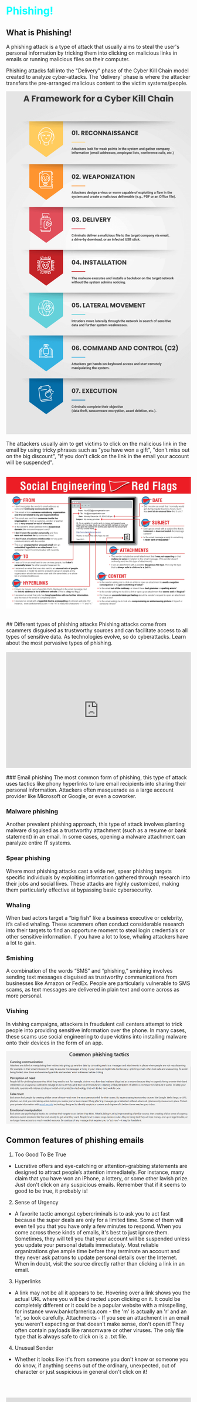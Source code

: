 ```yaml
---
layout: post
author: sujay adkesar
tags: [phishing, social-engineering]
---
```

<br>
<div class="eleven">
  <h1 style="color:cyan;">Phishing!</h1>
</div>

## What is Phishing!
A phishing attack is a type of attack that usually aims to steal the user's personal information by tricking them into clicking on malicious links in emails or running malicious files on their computer.

Phishing attacks fall into the "Delivery" phase of the Cyber Kill Chain model created to analyze cyber-attacks. The 'delivery' phase is where the attacker transfers the pre-arranged malicious content to the victim systems/people.

![image-source: phoenixnap](images/cyber-kill-chain-model.png)

The attackers usually aim to get victims to click on the malicious link in the email by using tricky phrases such as "you have won a gift", "don't miss out on the big discount", "if you don't click on the link in the email your account will be suspended".
<br><br>

![img-src: knowb4](images/file-26212286-jpg.jpg)

<br>
## Different types of phishing attacks
Phishing attacks come from scammers disguised as trustworthy sources and can facilitate access to all types of sensitive data. As technologies evolve, so do cyberattacks. Learn about the most pervasive types of phishing.
<br><br>

<div style="display: flex; justify-content: center;">
<iframe width="560" height="315" src="https://www.youtube.com/embed/BEHl2lAuWCk?si=Np45vZ_-bF36Op9_" title="YouTube video player" frameborder="0" allow="accelerometer; autoplay; clipboard-write; encrypted-media; gyroscope; picture-in-picture; web-share" referrerpolicy="strict-origin-when-cross-origin" allowfullscreen></iframe>
</div>

<br>
### Email phishing
The most common form of phishing, this type of attack uses tactics like phony hyperlinks to lure email recipients into sharing their personal information. Attackers often masquerade as a large account provider like Microsoft or Google, or even a coworker.

### Malware phishing
Another prevalent phishing approach, this type of attack involves planting malware disguised as a trustworthy attachment (such as a resume or bank statement) in an email. In some cases, opening a malware attachment can paralyze entire IT systems.

### Spear phishing
Where most phishing attacks cast a wide net, spear phishing targets specific individuals by exploiting information gathered through research into their jobs and social lives. These attacks are highly customized, making them particularly effective at bypassing basic cybersecurity.

### Whaling
When bad actors target a “big fish” like a business executive or celebrity, it’s called whaling. These scammers often conduct considerable research into their targets to find an opportune moment to steal login credentials or other sensitive information. If you have a lot to lose, whaling attackers have a lot to gain.

### Smishing
A combination of the words “SMS” and “phishing,” smishing involves sending text messages disguised as trustworthy communications from businesses like Amazon or FedEx. People are particularly vulnerable to SMS scams, as text messages are delivered in plain text and come across as more personal.

### Vishing
In vishing campaigns, attackers in fraudulent call centers attempt to trick people into providing sensitive information over the phone. In many cases, these scams use social engineering to dupe victims into installing malware onto their devices in the form of an app.

![](images/ss.png)

## Common features of phishing emails

1. Too Good To Be True
- Lucrative offers and eye-catching or attention-grabbing statements are designed to attract people’s attention immediately. For instance, many claim that you have won an iPhone, a lottery, or some other lavish prize. Just don't click on any suspicious emails. Remember that if it seems to good to be true, it probably is!
2. Sense of Urgency 
- A favorite tactic amongst cybercriminals is to ask you to act fast because the super deals are only for a limited time. Some of them will even tell you that you have only a few minutes to respond. When you come across these kinds of emails, it's best to just ignore them. Sometimes, they will tell you that your account will be suspended unless you update your personal details immediately. Most reliable organizations give ample time before they terminate an account and they never ask patrons to update personal details over the Internet. When in doubt, visit the source directly rather than clicking a link in an email.
3. Hyperlinks 
- A link may not be all it appears to be. Hovering over a link shows you the actual URL where you will be directed upon clicking on it. It could be completely different or it could be a popular website with a misspelling, for instance www.bankofarnerica.com - the 'm' is actually an 'r' and an 'n', so look carefully.
Attachments - If you see an attachment in an email you weren't expecting or that doesn't make sense, don't open it! They often contain payloads like ransomware or other viruses. The only file type that is always safe to click on is a .txt file.
4. Unusual Sender 
- Whether it looks like it's from someone you don't know or someone you do know, if anything seems out of the ordinary, unexpected, out of character or just suspicious in general don't click on it!



<br><br>
<div style="display: flex; justify-content: center;">
<iframe width="560" height="315" src="https://www.youtube.com/embed/T7K6znhEVjY?si=yfbruuPj0EEUt7Hu" title="YouTube video player" frameborder="0" allow="accelerometer; autoplay; clipboard-write; encrypted-media; gyroscope; picture-in-picture; web-share" referrerpolicy="strict-origin-when-cross-origin" allowfullscreen></iframe>
</div>
<br><br><br><br>

<div class="eleven">
  <h1 style="color:cyan;">Investigating Phishing Emails 📨🕵🏻</h1>
</div>

## Case Scenario

A user has received a phishing email and forwarded it to the Security Operations Team. Can you investigate the email and attachment to collect useful artifacts?


<a href="#0">
    <span>
        <em>Download the Challenge file </em>
            <i aria-hidden="true"></i>
    </span>
</a>



<style>
a {
  text-decoration: none;
}

span, em, i {
  position: absolute;
  width: 100%;
  height: 100%;
  left: 0;
  /*background: yellow;
  opacity: .5;*/
}

em, i {
  transition: top 0.3s;
}

span {
  /*
  uncomment this to see where actually the
  Download and SVG located on initial state
  and on hover
  */
  overflow: hidden;
}

em {
  line-height: 60px; /*make the button text vertically center of the button*/
  top: 0;
}

i {
  top: 100%; /*moving out the SVG to the bottom on page loads*/
  padding-top:20px;
}

i::before {
  content: "\f019";
  font-family: FontAwesome;
  font-size: 2rem;
}

.trigger:hover em {
  top: -100%; /* move the Download text to the top*/
}

.trigger:hover i {
  top: 0;
}

/*Tooltip*/
.trigger::before,
.trigger::after {
  position: absolute;
  opacity: 0; /*hide on page load*/
  visibility: hidden; /*to stop interaction when user hover on top of the button*/
  transition: all 0.3s;
}

.trigger::before {
  content: "File size: 50M";
  width: 140px;
  height: 60px;
  line-height: 60px; /*to make the text vertically center*/
  background: #4A1942;
  border-radius: 0.25em;
  bottom: 90px;
  left: calc(50% - 70px); /*take the left size of the box and pull it left by 70px (half of the box's width) referencing .trigger element as the base*/
}

/*the triangle below the `File size` box*/
.trigger::after {
  content: "";
  width: 0;
  height: 0;
  border: 10px solid transparent;
  /*
  each border side is 10px width
  this makes the square 20px width in total
  left to center = 10px
  center to right = 10px
  */
  border-top-color: #4A1942;
  left: calc(50% - 10px); /*take the left size of the box and pull it left by 10px (half of the box's width) referencing .trigger element as the base*/
  bottom: 70px;
}

.trigger:hover::before,
.trigger:hover::after {
  opacity: 1;
  visibility: visible;
}

/*pull down effect for the `File size` box when we hover the button*/
.trigger:hover::before {
  bottom: 80px;
}

.trigger:hover::after {
  bottom: 60px;
}
</style>